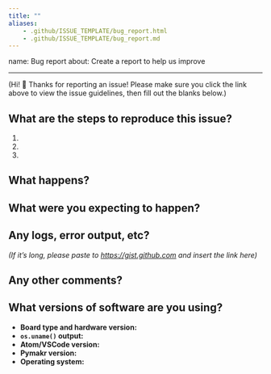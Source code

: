 ```yaml
---
title: ""
aliases:
    - .github/ISSUE_TEMPLATE/bug_report.html
    - .github/ISSUE_TEMPLATE/bug_report.md
---
```

name: Bug report
about: Create a report to help us improve

---

(Hi! 👋  Thanks for reporting an issue! Please make sure you click the link above to view the issue guidelines, then fill out the blanks below.)

## What are the steps to reproduce this issue?
1.
2.
3.

## What happens?


## What were you expecting to happen?


## Any logs, error output, etc?
*(If it’s long, please paste to https://gist.github.com and insert the link here)*


## Any other comments?


## What versions of software are you using?
- **Board type and hardware version:**
- **`os.uname()` output:**
- **Atom/VSCode version:**
- **Pymakr version:**
- **Operating system:**
